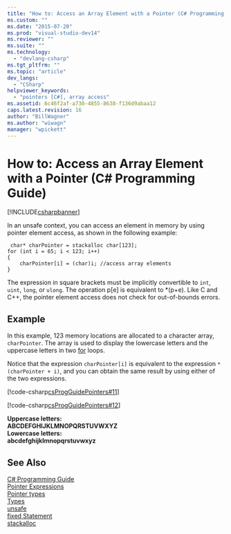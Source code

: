 ```yaml
---
title: "How to: Access an Array Element with a Pointer (C# Programming Guide) | Microsoft Docs"
ms.custom: ""
ms.date: "2015-07-20"
ms.prod: "visual-studio-dev14"
ms.reviewer: ""
ms.suite: ""
ms.technology: 
  - "devlang-csharp"
ms.tgt_pltfrm: ""
ms.topic: "article"
dev_langs: 
  - "CSharp"
helpviewer_keywords: 
  - "pointers [C#], array access"
ms.assetid: 6c46f2af-a730-4855-8638-f136d9abaa12
caps.latest.revision: 16
author: "BillWagner"
ms.author: "wiwagn"
manager: "wpickett"
---
```

# How to: Access an Array Element with a Pointer (C# Programming Guide)
[!INCLUDE[csharpbanner](../../../includes/csharpbanner.md)]

In an unsafe context, you can access an element in memory by using pointer element access, as shown in the following example:  
  
```  
 char* charPointer = stackalloc char[123];  
for (int i = 65; i < 123; i++)  
{  
    charPointer[i] = (char)i; //access array elements  
}  
```  
  
 The expression in square brackets must be implicitly convertible to `int`, `uint`, `long`, or `ulong`. The operation p[e] is equivalent to *(p+e). Like C and C++, the pointer element access does not check for out-of-bounds errors.  
  
## Example  
 In this example, 123 memory locations are allocated to a character array, `charPointer`. The array is used to display the lowercase letters and the uppercase letters in two [for](../../../csharp/language-reference/keywords/for.md) loops.  
  
 Notice that the expression `charPointer[i]` is equivalent to the expression `*(charPointer + i)`, and you can obtain the same result by using either of the two expressions.  
  
 [!code-csharp[csProgGuidePointers#11](../../../snippets/csharp/VS_Snippets_VBCSharp/csProgGuidePointers/CS/Pointers2.cs#11)]  
  
 [!code-csharp[csProgGuidePointers#12](../../../snippets/csharp/VS_Snippets_VBCSharp/csProgGuidePointers/CS/Pointers.cs#12)]  
  
 **Uppercase letters:**  
**ABCDEFGHIJKLMNOPQRSTUVWXYZ**  
**Lowercase letters:**  
**abcdefghijklmnopqrstuvwxyz**   
## See Also  
 [C# Programming Guide](../../../csharp/programming-guide/index.md)   
 [Pointer Expressions](../../../csharp/programming-guide/unsafe-code-pointers/pointer-expressions.md)   
 [Pointer types](../../../csharp/programming-guide/unsafe-code-pointers/pointer-types.md)   
 [Types](../../../csharp/language-reference/keywords/types.md)   
 [unsafe](../../../csharp/language-reference/keywords/unsafe.md)   
 [fixed Statement](../../../csharp/language-reference/keywords/fixed-statement.md)   
 [stackalloc](../../../csharp/language-reference/keywords/stackalloc.md)